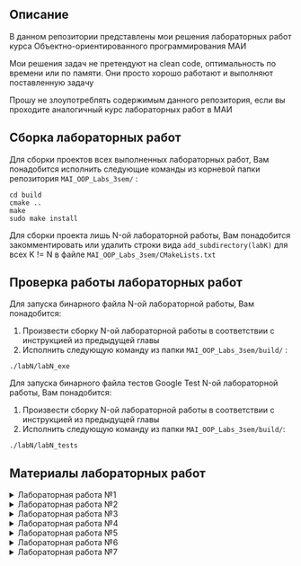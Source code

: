 ## Описание
В данном репозитории представлены мои решения лабораторных работ курса Объектно-ориентированного программирования МАИ

Мои решения задач не претендуют на clean code, оптимальность по времени или по памяти. Они просто хорошо работают и выполняют поставленную задачу

Прошу не злоупотреблять содержимым данного репозитория, если вы проходите аналогичный курс лабораторных работ в МАИ

## Сборка лабораторных работ
Для сборки проектов всех выполненных лабораторных работ, Вам понадобится исполнить следующие команды из корневой папки репозитория `MAI_OOP_Labs_3sem/` :

```
cd build
cmake ..
make
sudo make install
```

Для сборки проекта лишь N-ой лабораторной  работы, Вам понадобится закомментировать или удалить строки вида 
`add_subdirectory(labK)` для всех K != N в файле `MAI_OOP_Labs_3sem/CMakeLists.txt`  

## Проверка работы лабораторных работ

Для запуска бинарного файла N-ой лабораторной работы, Вам понадобится:
1) Произвести сборку N-ой лабораторной работы в соответствии с инструкцией из предыдущей главы 
2) Исполнить следующую команду из папки `MAI_OOP_Labs_3sem/build/` :

```
./labN/labN_exe
```

Для запуска бинарного файла тестов Google Test N-ой лабораторной работы, Вам понадобится:
1) Произвести сборку N-ой лабораторной работы в соответствии с инструкцией из предыдущей главы 
2) Исполнить следующую команду из папки `MAI_OOP_Labs_3sem/build/`:

```
./labN/labN_tests
```


## Материалы лабораторных работ

<details>

<summary>
Лабораторная работа №1
</summary>

- [Условие (вариант 15)](https://drive.google.com/file/d/1IL5MEZCluRGTYTdhtJik5vJMmG_sDyi9/view?usp=sharing)
- [Решение](https://github.com/kvassenjoyer/MAI_OOP_Labs_3sem/blob/main/lab1/src/lab1.cpp)
- [Тесты](https://github.com/kvassenjoyer/MAI_OOP_Labs_3sem/blob/main/lab1/tests/test_lab1.cpp)
- [Отчет](https://github.com/kvassenjoyer/MAI_OOP_Labs_3sem/blob/main/lab1/report.md)

</details>

<details>

<summary>
Лабораторная работа №2
</summary>

- [Условие]()
- [Решение]()
- [Тесты]()
- [Отчет]()

</details>

<details>

<summary>
Лабораторная работа №3
</summary>

- [Условие]()
- [Решение]()
- [Тесты]()
- [Отчет]()

</details>

<details>

<summary>
Лабораторная работа №4
</summary>

- [Условие]()
- [Решение]()
- [Тесты]()
- [Отчет]()

</details>

<details>

<summary>
Лабораторная работа №5
</summary>

- [Условие]()
- [Решение]()
- [Тесты]()
- [Отчет]()

</details>

<details>

<summary>
Лабораторная работа №6
</summary>

- [Условие]()
- [Решение]()
- [Тесты]()
- [Отчет]()

</details>

<details>

<summary>
Лабораторная работа №7
</summary>

- [Условие]()
- [Решение]()
- [Тесты]()
- [Отчет]()

</details>
